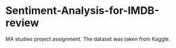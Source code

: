 # Sentiment-Analysis-for-IMDB-review
MA studies project assignment. The dataset was taken from Kaggle.
